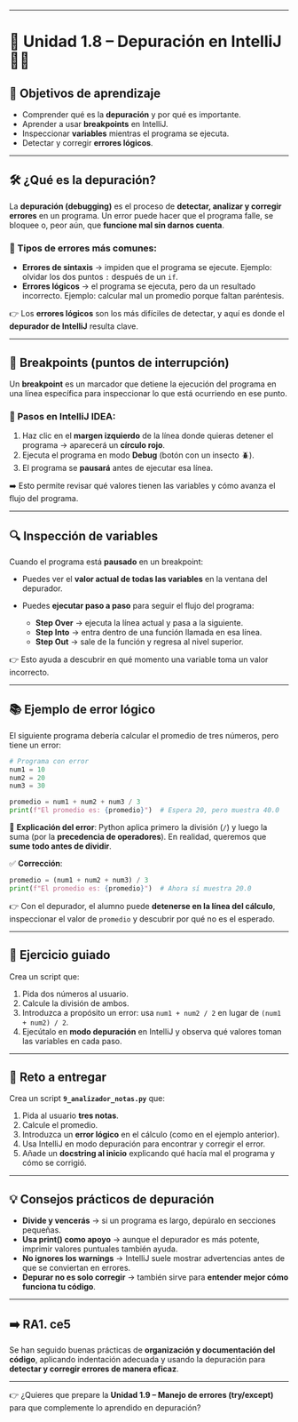 
---

# 🔹 Unidad 1.8 – Depuración en IntelliJ 🕵️‍♂️

## 🎯 Objetivos de aprendizaje

* Comprender qué es la **depuración** y por qué es importante.
* Aprender a usar **breakpoints** en IntelliJ.
* Inspeccionar **variables** mientras el programa se ejecuta.
* Detectar y corregir **errores lógicos**.

---

## 🛠️ ¿Qué es la depuración?

La **depuración (debugging)** es el proceso de **detectar, analizar y corregir errores** en un programa.
Un error puede hacer que el programa falle, se bloquee o, peor aún, que **funcione mal sin darnos cuenta**.

### 📌 Tipos de errores más comunes:

* **Errores de sintaxis** → impiden que el programa se ejecute.
  Ejemplo: olvidar los dos puntos `:` después de un `if`.
* **Errores lógicos** → el programa se ejecuta, pero da un resultado incorrecto.
  Ejemplo: calcular mal un promedio porque faltan paréntesis.

👉 Los **errores lógicos** son los más difíciles de detectar, y aquí es donde el **depurador de IntelliJ** resulta clave.

---

## 🔴 Breakpoints (puntos de interrupción)

Un **breakpoint** es un marcador que detiene la ejecución del programa en una línea específica para inspeccionar lo que está ocurriendo en ese punto.

### 📌 Pasos en IntelliJ IDEA:

1. Haz clic en el **margen izquierdo** de la línea donde quieras detener el programa → aparecerá un **círculo rojo**.
2. Ejecuta el programa en modo **Debug** (botón con un insecto 🪲).
3. El programa se **pausará** antes de ejecutar esa línea.

➡️ Esto permite revisar qué valores tienen las variables y cómo avanza el flujo del programa.

---

## 🔍 Inspección de variables

Cuando el programa está **pausado** en un breakpoint:

* Puedes ver el **valor actual de todas las variables** en la ventana del depurador.
* Puedes **ejecutar paso a paso** para seguir el flujo del programa:

  * **Step Over** → ejecuta la línea actual y pasa a la siguiente.
  * **Step Into** → entra dentro de una función llamada en esa línea.
  * **Step Out** → sale de la función y regresa al nivel superior.

👉 Esto ayuda a descubrir en qué momento una variable toma un valor incorrecto.

---

## 📚 Ejemplo de error lógico

El siguiente programa debería calcular el promedio de tres números, pero tiene un error:

```python
# Programa con error
num1 = 10
num2 = 20
num3 = 30

promedio = num1 + num2 + num3 / 3
print(f"El promedio es: {promedio}")  # Espera 20, pero muestra 40.0
```

📌 **Explicación del error**:
Python aplica primero la división (`/`) y luego la suma (por la **precedencia de operadores**).
En realidad, queremos que **sume todo antes de dividir**.

✅ **Corrección**:

```python
promedio = (num1 + num2 + num3) / 3
print(f"El promedio es: {promedio}")  # Ahora sí muestra 20.0
```

👉 Con el depurador, el alumno puede **detenerse en la línea del cálculo**, inspeccionar el valor de `promedio` y descubrir por qué no es el esperado.

---

## 📝 Ejercicio guiado

Crea un script que:

1. Pida dos números al usuario.
2. Calcule la división de ambos.
3. Introduzca a propósito un error: usa `num1 + num2 / 2` en lugar de `(num1 + num2) / 2`.
4. Ejecútalo en **modo depuración** en IntelliJ y observa qué valores toman las variables en cada paso.

---

## 📝 Reto a entregar

Crea un script **`9_analizador_notas.py`** que:

1. Pida al usuario **tres notas**.
2. Calcule el promedio.
3. Introduzca un **error lógico** en el cálculo (como en el ejemplo anterior).
4. Usa IntelliJ en modo depuración para encontrar y corregir el error.
5. Añade un **docstring al inicio** explicando qué hacía mal el programa y cómo se corrigió.

---

## 💡 Consejos prácticos de depuración

* **Divide y vencerás** → si un programa es largo, depúralo en secciones pequeñas.
* **Usa print() como apoyo** → aunque el depurador es más potente, imprimir valores puntuales también ayuda.
* **No ignores los warnings** → IntelliJ suele mostrar advertencias antes de que se conviertan en errores.
* **Depurar no es solo corregir** → también sirve para **entender mejor cómo funciona tu código**.

---

## ➡️ RA1. ce5

Se han seguido buenas prácticas de **organización y documentación del código**, aplicando indentación adecuada y usando la depuración para **detectar y corregir errores de manera eficaz**.

---

👉 ¿Quieres que prepare la **Unidad 1.9 – Manejo de errores (try/except)** para que complemente lo aprendido en depuración?
